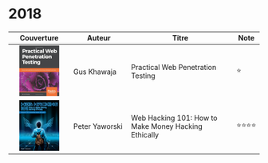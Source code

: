 # 2018

<table><thead><tr><th width="140" align="center">Couverture</th><th width="142">Auteur</th><th width="313">Titre</th><th>Note</th></tr></thead><tbody><tr><td align="center"><img src="../../.gitbook/assets/image (305).png" alt=""></td><td>Gus Khawaja</td><td>Practical Web Penetration Testing</td><td><span data-gb-custom-inline data-tag="emoji" data-code="2b50">⭐</span></td></tr><tr><td align="center"><img src="../../.gitbook/assets/image (282).png" alt=""></td><td>Peter Yaworski</td><td>Web Hacking 101: How to Make Money Hacking Ethically</td><td><span data-gb-custom-inline data-tag="emoji" data-code="2b50">⭐</span><span data-gb-custom-inline data-tag="emoji" data-code="2b50">⭐</span><span data-gb-custom-inline data-tag="emoji" data-code="2b50">⭐</span><span data-gb-custom-inline data-tag="emoji" data-code="2b50">⭐</span></td></tr></tbody></table>

